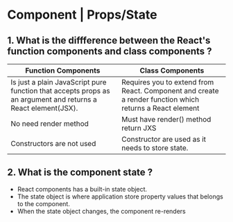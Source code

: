 # Component | Props/State
## 1. What is the diffference between the React's function components and class components ?
Function Components | Class Components |
--- | --- | 
Is just a plain JavaScript pure function that accepts props as an argument and returns a React element(JSX). | Requires you to extend from React. Component and create a render function which returns a React element | 
No need render method| Must have render() method return JXS | 
Constructors are not used | Constructor are used as it needs to store state.

## 2. What is the component state ?
- React components has a built-in state object.
- The state object is where application store property values that belongs to the component.
- When the state object changes, the component re-renders
